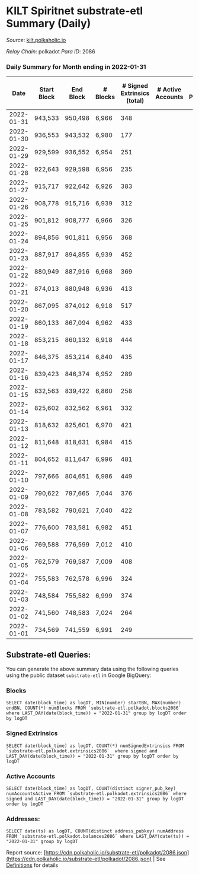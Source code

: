 # KILT Spiritnet substrate-etl Summary (Daily)

_Source_: [kilt.polkaholic.io](https://kilt.polkaholic.io)

*Relay Chain*: polkadot
*Para ID*: 2086



### Daily Summary for Month ending in 2022-01-31


| Date | Start Block | End Block | # Blocks | # Signed Extrinsics (total) | # Active Accounts | # Passive | # New | # Addresses with Balances | # Events | # Transfers | # XCM Transfers In | # XCM Transfers Out |
| ---- | ----------- | --------- | -------- | --------------------------- | ----------------- | --------- | ----- | ------------------------- | -------- | ----------- | ------------------ | ------------------- |
| 2022-01-31 | 943,533 | 950,498 | 6,966  | 348 |  |  |  | 12,281 | 393,926 | 222 ($1,300,746.34) |   |   |
| 2022-01-30 | 936,553 | 943,532 | 6,980  | 177 |  |  |  | 12,266 | 393,388 | 84 ($83,009.75) |   |   |
| 2022-01-29 | 929,599 | 936,552 | 6,954  | 251 |  |  |  | 12,259 | 392,356 | 140 ($266,505.95) |   |   |
| 2022-01-28 | 922,643 | 929,598 | 6,956  | 235 |  |  |  | 12,250 | 392,180 | 146 ($170,304.23) |   |   |
| 2022-01-27 | 915,717 | 922,642 | 6,926  | 383 |  |  |  | 12,244 | 391,976 | 203 ($1,455,690.64) |   |   |
| 2022-01-26 | 908,778 | 915,716 | 6,939  | 312 |  |  |  | 12,225 | 392,452 | 168 ($684,024.74) |   |   |
| 2022-01-25 | 901,812 | 908,777 | 6,966  | 326 |  |  |  | 12,214 | 394,174 | 168 ($389,930.78) |   |   |
| 2022-01-24 | 894,856 | 901,811 | 6,956  | 368 |  |  |  | 12,205 | 393,846 | 223 ($647,674.42) |   |   |
| 2022-01-23 | 887,917 | 894,855 | 6,939  | 452 |  |  |  | 12,184 | 393,713 | 289 ($623,054.96) |   |   |
| 2022-01-22 | 880,949 | 887,916 | 6,968  | 369 |  |  |  | 12,167 | 394,506 | 204 ($559,542.08) |   |   |
| 2022-01-21 | 874,013 | 880,948 | 6,936  | 413 |  |  |  | 12,148 | 392,557 | 234 ($328,420.86) |   |   |
| 2022-01-20 | 867,095 | 874,012 | 6,918  | 517 |  |  |  | 12,131 | 392,838 | 184 ($212,038.97) |   |   |
| 2022-01-19 | 860,133 | 867,094 | 6,962  | 433 |  |  |  | 12,099 | 394,737 | 203 ($240,931.56) |   |   |
| 2022-01-18 | 853,215 | 860,132 | 6,918  | 444 |  |  |  | 12,076 | 392,946 | 258 ($371,522.21) |   |   |
| 2022-01-17 | 846,375 | 853,214 | 6,840  | 435 |  |  |  | 12,062 | 387,608 | 254 ($613,539.69) |   |   |
| 2022-01-16 | 839,423 | 846,374 | 6,952  | 289 |  |  |  | 12,018 | 392,966 | 157 ($333,741.66) |   |   |
| 2022-01-15 | 832,563 | 839,422 | 6,860  | 258 |  |  |  | 11,996 | 387,089 | 141 ($154,972.69) |   |   |
| 2022-01-14 | 825,602 | 832,562 | 6,961  | 332 |  |  |  | 11,975 | 393,736 | 207 ($225,329.57) |   |   |
| 2022-01-13 | 818,632 | 825,601 | 6,970  | 421 |  |  |  | 11,963 | 395,395 | 215 ($578,575.66) |   |   |
| 2022-01-12 | 811,648 | 818,631 | 6,984  | 415 |  |  |  | 11,934 | 396,179 | 222 ($246,591.16) |   |   |
| 2022-01-11 | 804,652 | 811,647 | 6,996  | 481 |  |  |  | 11,909 | 397,897 | 260 ($284,549.17) |   |   |
| 2022-01-10 | 797,666 | 804,651 | 6,986  | 449 |  |  |  | 11,886 | 396,402 | 229 ($698,974.92) |   |   |
| 2022-01-09 | 790,622 | 797,665 | 7,044  | 376 |  |  |  | 11,858 | 399,345 | 193 ($275,472.65) |   |   |
| 2022-01-08 | 783,582 | 790,621 | 7,040  | 422 |  |  |  | 11,840 | 399,041 | 211 ($607,449.10) |   |   |
| 2022-01-07 | 776,600 | 783,581 | 6,982  | 451 |  |  |  | 11,823 | 396,120 | 256 ($266,701.82) |   |   |
| 2022-01-06 | 769,588 | 776,599 | 7,012  | 410 |  |  |  | 11,794 | 397,330 | 255 ($472,388.83) |   |   |
| 2022-01-05 | 762,579 | 769,587 | 7,009  | 408 |  |  |  | 11,781 | 397,060 | 258 ($898,702.15) |   |   |
| 2022-01-04 | 755,583 | 762,578 | 6,996  | 324 |  |  |  | 11,755 | 395,694 | 198 ($662,316.42) |   |   |
| 2022-01-03 | 748,584 | 755,582 | 6,999  | 374 |  |  |  | 11,735 | 395,882 | 251 ($808,840.33) |   |   |
| 2022-01-02 | 741,560 | 748,583 | 7,024  | 264 |  |  |  | 11,705 | 396,459 | 155 ($116,402.58) |   |   |
| 2022-01-01 | 734,569 | 741,559 | 6,991  | 249 |  |  |  | 11,683 | 394,671 | 125 ($82,702.44) |   |   |

## Substrate-etl Queries:
You can generate the above summary data using the following queries using the public dataset `substrate-etl` in Google BigQuery:


### Blocks
```
SELECT date(block_time) as logDT, MIN(number) startBN, MAX(number) endBN, COUNT(*) numBlocks FROM `substrate-etl.polkadot.blocks2086`  where LAST_DAY(date(block_time)) = "2022-01-31" group by logDT order by logDT
```


### Signed Extrinsics
```
SELECT date(block_time) as logDT, COUNT(*) numSignedExtrinsics FROM `substrate-etl.polkadot.extrinsics2086`  where signed and LAST_DAY(date(block_time)) = "2022-01-31" group by logDT order by logDT
```


### Active Accounts
```
SELECT date(block_time) as logDT, COUNT(distinct signer_pub_key) numAccountsActive FROM `substrate-etl.polkadot.extrinsics2086` where signed and LAST_DAY(date(block_time)) = "2022-01-31" group by logDT order by logDT
```


### Addresses:
```
SELECT date(ts) as logDT, COUNT(distinct address_pubkey) numAddress FROM `substrate-etl.polkadot.balances2086` where LAST_DAY(date(ts)) = "2022-01-31" group by logDT
```



Report source: [https://cdn.polkaholic.io/substrate-etl/polkadot/2086.json](https://cdn.polkaholic.io/substrate-etl/polkadot/2086.json) | See [Definitions](/DEFINITIONS.md) for details
